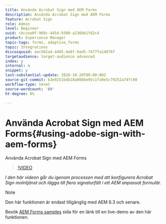 ```yaml
---
title: Använda Acrobat Sign med AEM Forms
description: Använda Acrobat Sign med AEM Forms
feature: Acrobat Sign
role: Admin
level: Beginner
uuid: cbccea0f-969c-445d-9390-a236bb1fd2c4
product: Experience Manager
topic-tags: forms, adaptive_forms
topic: Integrations
discoiquuid: aec562a4-4405-4e6f-9ad5-7477fa1d078f
targetaudience: target-audience advanced
index: y
internal: n
snippet: y
last-substantial-update: 2020-10-20T00:00:00Z
source-git-commit: b3e9251bdb18a008be95c1fa9e5c79252a74fc98
workflow-type: tm+mt
source-wordcount: '80'
ht-degree: 0%

---
```



# Använda Acrobat Sign med AEM Forms{#using-adobe-sign-with-aem-forms}

Använda Acrobat Sign med AEM Forms

>[!VIDEO](https://video.tv.adobe.com/v/18696?quality=12&learn=on)

*I den här videon går du igenom processen med att konfigurera Acrobat Sign molntjänst och lägga till flera signaturfält i ett AEM anpassat formulär.*

>[!NOTE]
>
>Den här funktionen är endast tillgänglig med AEM 6.3 och senare.

Besök [AEM Forms samples](https://forms.enablementadobe.com/content/samples/samples.html?query=0#formsandsign) sida för en länk till en live-demo av den här funktionen.
